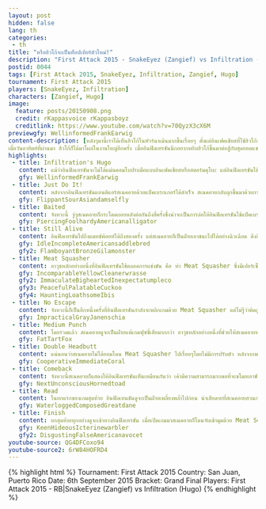 ```yaml
---
layout: post
hidden: false
lang: th
categories:
 - th
title: "หรือฮิวโก้จะเป็นท็อปเทียร์ตัวใหม่!"
description: "First Attack 2015 - SnakeEyez (Zangief) vs Infiltration (Hugo)"
postid: 0044
tags: [First Attack 2015, SnakeEyez, Infiltration, Zangief, Hugo]
tournament: First Attack 2015
players: [SnakeEyez, Infiltration]
characters: [Zangief, Hugo]
image:
  feature: posts/20150908.png
  credit: rKappasvoice rKappasboyz
  creditlink: https://www.youtube.com/watch?v=70QyzX3cX6M
previewgfy: WellinformedFrankEarwig
content-description: [หลังๆมานี้เราได้เห็นฮิวโก้ในทัวร์นาเม้นมากขึ้นเรื่อยๆ ตั้งแต่อินเฟคเชียสที่ใช้ฮิวโก้ชนะผู้เล่นอย่างโทคิโดะ อเล็คไวล์เอาชนะสกัดของบอนจังด้วยฮิวโก้ หรือสตอร์มคุโบะที่ได้ถึงอันดับ 2 ในงาน Taiwan Fighter Major, 
เมื่อวันอาทิตย์ที่ผ่านมา ฮิวโก้ก็ได้มาโผล่ในงานใหญ่อีกครั้ง เมื่ออินฟิลเทรชันนึกอยากหยิบฮิวโก้ขึ้นมาต่อสู้กับสุดยอดแซนกีฟอย่างสเนคอาย ในรอบชิงชนะเลิศของงาน First Attack 2015 แม้ว่าในทัวร์นาเม้นนี้เค้าจะเน้นใช้ดีคาพรีมาตลอดงาน และอินฟิลเทรชันก็ไม่ทำให้ทุกคนผิดหวังเมื่อเค้าสามารถต่อกรกับสเนคอายได้อย่างสูสี สมกับที่เคยบอกไว้ว่าเค้าเล่นตัวละครในเกมนี้ได้ทุกตัว]
highlights:
 - title: Infiltration's Hugo
   content: แม้ว่าอินฟิลเทรชันจะไม่ได้แม่นคอมโบปรบมือแบบอินเฟคเชียสหรือสตอร์มคุโบะ แต่อินฟิลเทรชันใช้ปุ่มต่างๆเล่นฟุซซี่เก่งมาก อย่างในยกนี้ก็คุมเกมสเนคอายได้อย่างสมบูรณ์แบบ
   gfy: WellinformedFrankEarwig
 - title: Just Do It!
   content: หลังจากอินฟิลเทรชันแอนติแอร์สเนคอายด้วยแบ็คเบรกเกอร์ได้สำเร็จ สเนคอายกลับลุกขึ้นมาด้วยการกระโดดออกจากมุมและจับทุ่มอินฟิลเทรชันได้สำเร็จ แต่ไม่รู้ว่าอินฟิลเทรชันอ่านใจสเนคอายได้หรืออย่างไร จึงลุกขึ้นมาด้วยท่าจับทุ่มแบบไม่ Ex แถมใช้ปุ่มต่อยหนักที่ช้าแต่แรงที่สุดด้วย
   gfy: FlippantSourAsiandamselfly
 - title: Baited
   content: จังหวะนี้ จู่ๆสเนคอายก็กระโดดถอยหลังต่อกันถึงสี่ครั้งซึ่งน่าจะเป็นการล่อให้อินฟิลเทรชันใช้แบ็คเบรกเกอร์ แต่อินฟิลเทรชันเลือกที่จะแดชเข้ามาตรงๆ แต่ก็ติดกับสเนคอายอยู่ดี
   gfy: PiercingFoolhardyAmericanalligator
 - title: Still Alive
   content: อินฟิลเทรชันไปถึงแมทช์พ้อยท์ได้ถึงสองครั้ง แต่สเนคอายก็เป็นฝ่ายเอาชนะไปได้อย่างฉิวเฉียด ดึงอินฟิลเทรชันมาอยู่ฝั่งลูซเซอร์ได้สำเร็จ
   gfy: IdleIncompleteAmericansaddlebred
   gfy2: FlamboyantBronzeGilamonster
 - title: Meat Squasher
   content: อาวุธหลักอย่างหนึ่งที่อินฟิลเทรชันใช้ตลอดการแข่งขัน คือ ท่า Meat Squasher ซึ่งมีเปอร์เซ็นต์สำเร็จสูงมากและนับไม่ถูกเลยว่าสเนคอายโดนจับด้วยท่านี้ไปกี่สิบรอบ
   gfy: IncomparableYellowCleanerwrasse
   gfy2: ImmaculateBigheartedInexpectatumpleco
   gfy3: PeacefulPalatableCuckoo
   gfy4: HauntingLoathsomeIbis
 - title: No Escape
   content: จังหวะนี้ก็เป็นอีกหนึ่งครั้งที่อินฟิลเทรชันกำลังจะพลิกเกมด้วย Meat Squasher แต่ไม่รู้ว่าคิดถูกหรือคิดผิดที่รีเซ็ทให้สเนคอายลุกขึ้นมา เลยโดนสวนกลับเข้าไปในทันที
   gfy: ImpracticalGrayJanenschia
 - title: Medium Punch
   content: โดยรวมแล้ว สเนคอายดูจะเป็นฝ่ายแพ้เกมฟุซซี่เสียมากกว่า อาวุธหลักอย่างหนึ่งที่ช่วยให้สเนคอายพอสู้กลับไปได้ก็คือต่อยกลาง ที่มีระยะดีพอที่จะสวนกลับปุ่มต่างๆของฮิวโก้ได้ดีพอสมควร
   gfy: FatTartFox
 - title: Double Headbutt
   content: แน่นอนว่าสเนคอายไม่ได้ยอมโดน Meat Squasher ไปเรื่อยๆโดยไม่มีการปรับตัว หลังจากพลาดไปบ้างครั้งสองครั้ง สเนคอายก็ลงโทษ Meat Squasher ด้วยคอมโบเฮดบัทสองที ซึ่งเป็นคอมโบที่ใช้ได้เฉพาะกับฮิวโก้เท่านั้นและสามารถทำให้ฮิวโก้สตันได้ในทันที เพราะมีสตันดาเมจ 600 + 500
   gfy: CooperativeImmediateCoral
 - title: Comeback 
   content: จังหวะนี้สเนคอายก็แสดงให้อินฟิลเทรชันเห็นเหมือนกันว่า เค้ามีความสามารถมากพอที่จะขโมยเอาชัยชนะจากอินฟิลเทรชันได้ง่ายๆ หลังจากที่ใช้ท่าจับทุ่มต่อกันสองที ในครั้งที่สามอินฟิลเทรชันแบ็คแดชเพื่อหลบท่าจับทุ่ม แต่สเนคอายกลับอ่านออกและเดินเข้าไปทำคอมโบได้อย่างสวยงาม นำทั้งคู่ไปสู่เกมสุดท้าย
   gfy: NextUnconsciousHornedtoad
 - title: Read
   content: ในยกแรกของเกมสุดท้าย อินฟิลเทนชันดูจะเป็นฝ่ายเพลี่ยงพล้ำไปก่อน น่าเสียดายที่สเนคอายสวนกลับ Meat Squasher พลาดด้วยการกระโดดถอยหลังแล้วต่อยเบา เปิดโอกาสให้อินฟิลเทรชันบุกเข้าประชิดตัว เมื่อตั้งตัวได้สเนคอายเลือกใช้ Ex Green Hand แต่กลับโดนจับทุ่มแทน และเมื่อลุกขึ้นมาอีกครั้งนึง ไม่รู้ว่าสเนคอายเลือกใช้ Ex ท่าอะไร แต่กลับโดนอินฟิลเทรชันจับทุ่มธรรมดาแทน
   gfy: WaterloggedComposedGreatdane
 - title: Finish
   content: ยกสุดท้ายทุกอย่างดูจะเข้าทางอินฟิลเทรชัน เมื่อเปิดเกมมาสเนคอายก็โดนจับเข้ามุมด้วย Meat Squasher และกระโดดพลาดโดนแบ็คเบรกเกอร์ไปถึง 2 ครั้ง ในตอนท้ายเหมือนว่าสเนคอายจะยอมแพ้แล้ว เมื่อเค้าใช้ Ex Green Hand ไปตรงๆทั้งๆที่ไม่มีมิเตอร์ไว้แคนเซิล ทำให้อินฟิลเทรชันเป็นฝ่ายชนะไปในที่สุด 
   gfy: KeenHideousIcterinewarbler
   gfy2: DisgustingFalseAmericanavocet
youtube-source: QG4DFCoxo94
youtube-source2: 6rW84HOFRD4
---
```


{% highlight html %}
Tournament: First Attack 2015
Country: San Juan, Puerto Rico
Date: 6th September 2015
Bracket: Grand Final
Players: First Attack 2015 - RB|SnakeEyez (Zangief) vs Infiltration (Hugo)
{% endhighlight %}